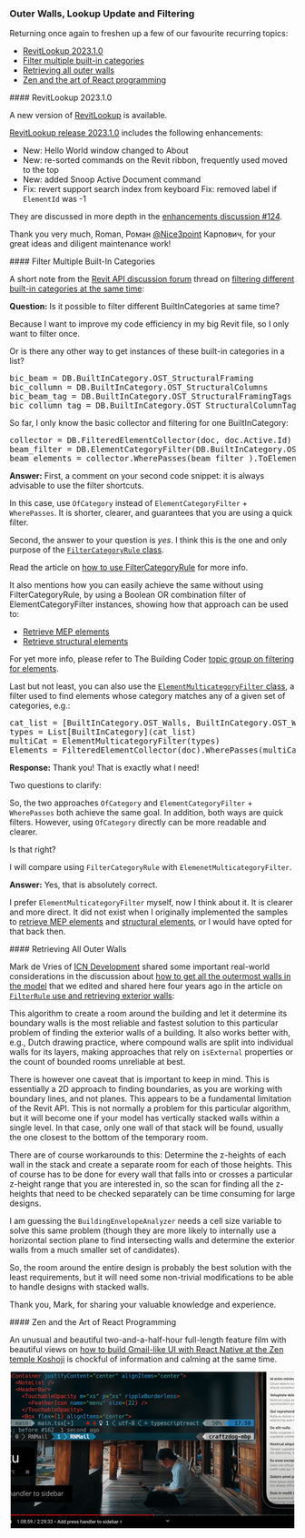 <head>
<meta http-equiv="Content-Type" content="text/html; charset=utf-8">
<link rel="stylesheet" type="text/css" href="bc.css">
<script src="https://cdn.rawgit.com/google/code-prettify/master/loader/run_prettify.js" type="text/javascript"></script>
</head>

<!---

- RevitLookup Release 2023.1.0
  New: Hello World window changed to About
  New: re-sorted commands on the Revit ribbon, frequently used moved to the top
  New: added Snoop Active Document command
  Fix: revert support search index from keyboard
  Fix: removed label if `ElementId` was -1

- Filter different BuiltInCategories at same time
  https://forums.autodesk.com/t5/revit-api-forum/can-i-filter-different-builtincategories-at-same-time/m-p/11254486

- How do I get all the outermost walls in the model?
  https://forums.autodesk.com/t5/revit-api-forum/how-do-i-get-all-the-outermost-walls-in-the-model/m-p/11250597#M64192
  1656_exterior_walls.md
  addendum
[m.de.vriesTH5VM](https://forums.autodesk.com/t5/user/viewprofilepage/user-id/5479182)
This algorithm to create a room around the building and let it determine its boundary walls is the most reliable and fastest solution to this particular problem of finding the exterior walls of a building. It also works better with e.g. Dutch drawing practice where compound walls are split into individual walls for its layers, making approaches that rely on 'isExternal' properties or the count of bounded rooms unreliable at best.
There is however one caveat that is important to keep in mind. This is essentially a 2D approach to finding boundaries as you are working with boundary lines and not planes. This appears to be a fundamental limitation of the Revit API. This is not normally a problem for this particular algorithm, but it will become one if your model has vertically stacked walls within a single level. In that case only one wall of that stack will be found, usually the one closest to the bottom of the temporary room.
There are of course workarounds to this: Determine the z-heights of each wall in the stack and create a separate room for each of those heights. This of course has to be done for every wall that falls into or crosses a particular z-height range that you are interested in, so the scan for finding all the z-heights that need to be checked separately can be time consuming for large designs.
I am guessing the `BuildingEnvelopeAnalyzer` needs a cell size variable to solve this same problem (though they are more likely to internally use a horizontal section plane to find intersecting walls and determine the exterior walls from a much smaller set of candidates).
So, the room around the entire design is probably the best solution with the least requirements, but it will need some non-trivial modifications to be able to handle designs with stacked walls  

- zen and the art of react programming
  [How to build Gmail-like UI with React Native at a Zen temple Koshoji](https://youtu.be/w-M9UFHLAl0)
  two-and-a-half-hour full feature film with beautiful views 

twitter:

RevitLookup update, filtering for multiple built-in categories and considerations retrieving all outer walls in the #RevitAPI  @AutodeskForge @AutodeskRevit #bim #DynamoBim #ForgeDevCon 

Freshening up a few of our favourite recurring topics
&ndash; RevitLookup update
&ndash; Filtering for multiple built-in categories
&ndash; Retrieving all outer walls
&ndash; Zen and the art of React programming...

linkedin:

#bim #DynamoBim #ForgeDevCon #Revit #API #IFC #SDK #AI #VisualStudio #Autodesk #AEC #adsk

the [Revit API discussion forum](http://forums.autodesk.com/t5/revit-api-forum/bd-p/160) thread

<center>
<img src="img/" alt="" title="" width="600" height=""/>
<p style="font-size: 80%; font-style:italic"></p>
</center>

-->

### Outer Walls, Lookup Update and Filtering

Returning once again to freshen up a few of our favourite recurring topics:

- [RevitLookup 2023.1.0](#2)
- [Filter multiple built-in categories](#3)
- [Retrieving all outer walls](#4)
- [Zen and the art of React programming](#5)

####<a name="2"></a> RevitLookup 2023.1.0

A new version of [RevitLookup](https://github.com/jeremytammik/RevitLookup) is available.

[RevitLookup release 2023.1.0](https://github.com/jeremytammik/RevitLookup/releases/tag/2023.1.0) includes the following enhancements:

- New: Hello World window changed to About
- New: re-sorted commands on the Revit ribbon, frequently used moved to the top
- New: added Snoop Active Document command
- Fix: revert support search index from keyboard
  Fix: removed label if `ElementId` was -1

They are discussed in more depth in
the [enhancements discussion #124](https://github.com/jeremytammik/RevitLookup/discussions/124#discussioncomment-2675274).

Thank you very much, Roman, Роман [@Nice3point](https://t.me/nice3point) Карпович, for your great ideas and diligent maintenance work!

####<a name="3"></a> Filter Multiple Built-In Categories

A short note from
the [Revit API discussion forum](http://forums.autodesk.com/t5/revit-api-forum/bd-p/160) thread
on [filtering different built-in categories at the same time](https://forums.autodesk.com/t5/revit-api-forum/can-i-filter-different-builtincategories-at-same-time/m-p/11254486):

**Question:** Is it possible to filter different BuiltInCategories at same time?

Because I want to improve my code efficiency in my big Revit file, so I only want to filter once.

Or is there any other way to get instances of these built-in categories in a list?

<pre class="prettyprint">
bic_beam = DB.BuiltInCategory.OST_StructuralFraming
bic_collumn = DB.BuiltInCategory.OST_StructuralColumns
bic_beam_tag = DB.BuiltInCategory.OST_StructuralFramingTags
bic_collumn_tag = DB.BuiltInCategory.OST_StructuralColumnTags
</pre>

So far, I only know the basic collector and filtering for one BuiltInCategory:

<pre class="prettyprint">
collector = DB.FilteredElementCollector(doc, doc.Active.Id)
beam_filter = DB.ElementCategoryFilter(DB.BuiltInCategory.OST_StructuralFraming)
beam_elements = collector.WherePasses(beam_filter ).ToElementIds()
</pre>

**Answer:** First, a comment on your second code snippet: it is always advisable to use the filter shortcuts.

In this case, use `OfCategory` instead of `ElementCategoryFilter` + `WherePasses`.
It is shorter, clearer, and guarantees that you are using a quick filter.

Second, the answer to your question is *yes*.
I think this is the one and only purpose of
the [`FilterCategoryRule` class](https://www.revitapidocs.com/2022/7df5b10b-c423-b5c8-6492-1274d7a447d9.htm).

Read the article on [how to use FilterCategoryRule](https://thebuildingcoder.typepad.com/blog/2018/05/how-to-use-filtercategoryrule.html) for more info.

It also mentions how you can easily achieve the same without using FilterCategoryRule, by using a Boolean OR combination filter of ElementCategoryFilter instances, showing how that approach can be used to:

- [Retrieve MEP elements](https://thebuildingcoder.typepad.com/blog/2010/06/retrieve-mep-elements-and-connectors.html)
- [Retrieve structural elements](https://thebuildingcoder.typepad.com/blog/2010/07/retrieve-structural-elements.html)

For yet more info, please refer to
The Building Coder [topic group on filtering for elements](https://thebuildingcoder.typepad.com/blog/about-the-author.html#5.9).

Last but not least, you can also use
the [`ElementMulticategoryFilter` class](https://www.revitapidocs.com/2022/e43a304a-6931-7492-441c-3cac428f2431.htm),
a filter used to find elements whose category matches any of a given set of categories, e.g.:

<pre class="prettyprint">
cat_list = [BuiltInCategory.OST_Walls, BuiltInCategory.OST_Windows, BuiltInCategory.OST_Doors, BuiltInCategory.OST_Floors, BuiltInCategory.OST_Ceilings]
types = List[BuiltInCategory](cat_list)
multiCat = ElementMulticategoryFilter(types)
Elements = FilteredElementCollector(doc).WherePasses(multiCat).WhereElementIsNotElementType().ToElements()
</pre>

**Response:** Thank you! That is exactly what I need!

Two questions to clarify:

So, the two approaches `OfCategory` and `ElementCategoryFilter` + `WherePasses` both achieve the same goal.
In addition, both ways are quick filters.
However, using `OfCategory` directly can be more readable and clearer. 

Is that right?

I will compare using `FilterCategoryRule` with `ElemenetMulticategoryFilter`.

**Answer:** Yes, that is absolutely correct.

I prefer `ElementMulticategoryFilter` myself, now I think about it.
It is clearer and more direct.
It did not exist when I originally implemented the samples
to [retrieve MEP elements](https://thebuildingcoder.typepad.com/blog/2010/06/retrieve-mep-elements-and-connectors.html)
and [structural elements](https://thebuildingcoder.typepad.com/blog/2010/07/retrieve-structural-elements.html),
or I would have opted for that back then.

####<a name="4"></a> Retrieving All Outer Walls

Mark de Vries of [ICN Development](https://icn.eu/) shared
some important real-world considerations in the discussion
about [how to get all the outermost walls in the model](https://forums.autodesk.com/t5/revit-api-forum/how-do-i-get-all-the-outermost-walls-in-the-model/m-p/11250597)
that we edited and shared here four years ago in the article
on [`FilterRule` use and retrieving exterior walls](http://thebuildingcoder.typepad.com/blog/2018/05/filterrule-use-and-retrieving-exterior-walls.html):

This algorithm to create a room around the building and let it determine its boundary walls is the most reliable and fastest solution to this particular problem of finding the exterior walls of a building. It also works better with, e.g., Dutch drawing practice, where compound walls are split into individual walls for its layers, making approaches that rely on `isExternal` properties or the count of bounded rooms unreliable at best.

There is however one caveat that is important to keep in mind. This is essentially a 2D approach to finding boundaries, as you are working with boundary lines, and not planes. This appears to be a fundamental limitation of the Revit API. This is not normally a problem for this particular algorithm, but it will become one if your model has vertically stacked walls within a single level. In that case, only one wall of that stack will be found, usually the one closest to the bottom of the temporary room.

There are of course workarounds to this: Determine the z-heights of each wall in the stack and create a separate room for each of those heights. This of course has to be done for every wall that falls into or crosses a particular z-height range that you are interested in, so the scan for finding all the z-heights that need to be checked separately can be time consuming for large designs.

I am guessing the `BuildingEnvelopeAnalyzer` needs a cell size variable to solve this same problem (though they are more likely to internally use a horizontal section plane to find intersecting walls and determine the exterior walls from a much smaller set of candidates).

So, the room around the entire design is probably the best solution with the least requirements, but it will need some non-trivial modifications to be able to handle designs with stacked walls.

Thank you, Mark, for sharing your valuable knowledge and experience.


####<a name="5"></a> Zen and the Art of React Programming

An unusual and beautiful two-and-a-half-hour full-length feature film with beautiful views 
on [how to build Gmail-like UI with React Native at the Zen temple Koshoji](https://youtu.be/w-M9UFHLAl0) is
chockful of information and calming at the same time.

<center>
<img src="img/zen_react_programming.png" alt="Zen and the Art of React Programming" title="Zen and the Art of React Programming" width="500"/> <!-- 1000 -->
</center>

